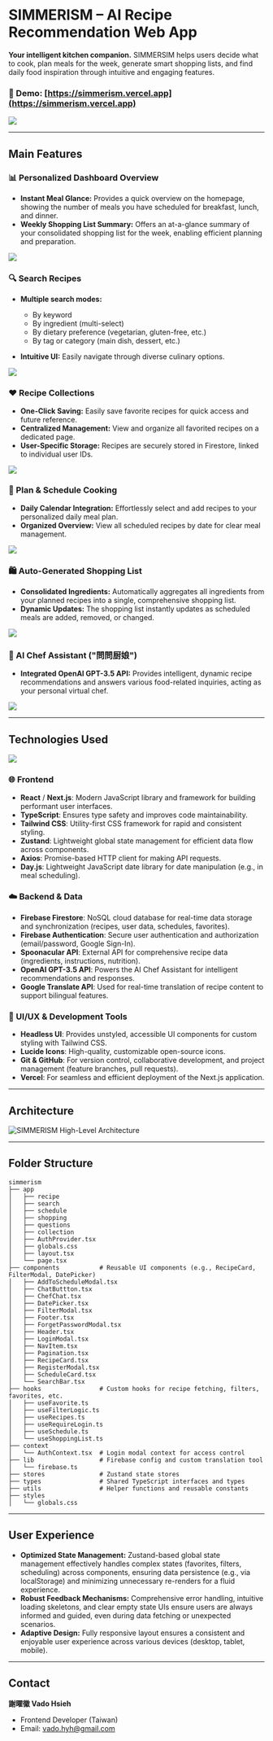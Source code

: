 # SIMMERISM – AI Recipe Recommendation Web App

**Your intelligent kitchen companion.** SIMMERSIM helps users decide what to cook, plan meals for the week, generate smart shopping lists, and find daily food inspiration through intuitive and engaging features.

### 🔗 Demo: [https://simmerism.vercel.app](https://simmerism.vercel.app)
![](https://github.com/VadoHYH/SIMMERISM/blob/main/images/HomePage.png)

---

## Main Features

### 📊 **Personalized Dashboard Overview** 
* **Instant Meal Glance:** Provides a quick overview on the homepage, showing the number of meals you have scheduled for breakfast, lunch, and dinner.
* **Weekly Shopping List Summary:** Offers an at-a-glance summary of your consolidated shopping list for the week, enabling efficient planning and preparation.

![](https://github.com/VadoHYH/SIMMERISM/blob/main/images/HomePage.png)

### 🔍 Search Recipes

* **Multiple search modes:**

  * By keyword
  * By ingredient (multi-select)
  * By dietary preference (vegetarian, gluten-free, etc.)
  * By tag or category (main dish, dessert, etc.)

* **Intuitive UI:** Easily navigate through diverse culinary options.

![](https://github.com/VadoHYH/SIMMERISM/blob/main/images/SearchFeture.gif)

### ❤️ Recipe Collections

* **One-Click Saving:** Easily save favorite recipes for quick access and future reference.
* **Centralized Management:** View and organize all favorited recipes on a dedicated page.
* **User-Specific Storage:** Recipes are securely stored in Firestore, linked to individual user IDs.

![](https://github.com/VadoHYH/SIMMERISM/blob/main/images/CollectionFeture.gif)

### 📅 Plan & Schedule Cooking

* **Daily Calendar Integration:** Effortlessly select and add recipes to your personalized daily meal plan.
* **Organized Overview:** View all scheduled recipes by date for clear meal management.

![](https://github.com/VadoHYH/SIMMERISM/blob/main/images/ScheduleFeture.gif)

### 🛍️ Auto-Generated Shopping List

* **Consolidated Ingredients:** Automatically aggregates all ingredients from your planned recipes into a single, comprehensive shopping list.
* **Dynamic Updates:** The shopping list instantly updates as scheduled meals are added, removed, or changed.

![](https://github.com/VadoHYH/SIMMERISM/blob/main/images/SoppingListFeture.gif)

### 🤖 AI Chef Assistant ("問問厨娘")

* **Integrated OpenAI GPT-3.5 API:** Provides intelligent, dynamic recipe recommendations and answers various food-related inquiries, acting as your personal virtual chef.

![](https://github.com/VadoHYH/SIMMERISM/blob/main/images/AiChefAssistant.gif)

---

## Technologies Used

![](https://github.com/VadoHYH/SIMMERISM/blob/main/images/TechnologiesUsed.png)

### 🌐 Frontend
* **React** / **Next.js**: Modern JavaScript library and framework for building performant user interfaces.
* **TypeScript**: Ensures type safety and improves code maintainability.
* **Tailwind CSS**: Utility-first CSS framework for rapid and consistent styling.
* **Zustand**: Lightweight global state management for efficient data flow across components.
* **Axios**: Promise-based HTTP client for making API requests.
* **Day.js**: Lightweight JavaScript date library for date manipulation (e.g., in meal scheduling).

### ☁️ Backend & Data
* **Firebase Firestore**: NoSQL cloud database for real-time data storage and synchronization (recipes, user data, schedules, favorites).
* **Firebase Authentication**: Secure user authentication and authorization (email/password, Google Sign-In).
* **Spoonacular API**: External API for comprehensive recipe data (ingredients, instructions, nutrition).
* **OpenAI GPT-3.5 API**: Powers the AI Chef Assistant for intelligent recommendations and responses.
* **Google Translate API**: Used for real-time translation of recipe content to support bilingual features.

### 🎨 UI/UX & Development Tools
* **Headless UI**: Provides unstyled, accessible UI components for custom styling with Tailwind CSS.
* **Lucide Icons**: High-quality, customizable open-source icons.
* **Git & GitHub**: For version control, collaborative development, and project management (feature branches, pull requests).
* **Vercel**: For seamless and efficient deployment of the Next.js application.

---

## Architecture 

![SIMMERISM High-Level Architecture](https://github.com/VadoHYH/simmerism/blob/main/images/HighLevelArchitecture.png)


---

## Folder Structure

```
simmerism
├── app
│   ├── recipe          
│   ├── search           
│   ├── schedule         
│   ├── shopping         
│   ├── questions
│   ├── collection
│   ├── AuthProvider.tsx
│   ├── globals.css
│   ├── layout.tsx  
│   └── page.tsx       
├── components           # Reusable UI components (e.g., RecipeCard, FilterModal, DatePicker)
│   ├── AddToScheduleModal.tsx
│   ├── ChatButtton.tsx
│   ├── ChefChat.tsx
│   ├── DatePicker.tsx
│   ├── FilterModal.tsx
│   ├── Footer.tsx
│   ├── ForgetPasswordModal.tsx
│   ├── Header.tsx
│   ├── LoginModal.tsx
│   ├── NavItem.tsx
│   ├── Pagination.tsx
│   ├── RecipeCard.tsx
│   ├── RegisterModal.tsx
│   ├── ScheduleCard.tsx
│   └── SearchBar.tsx
├── hooks                # Custom hooks for recipe fetching, filters, favorites, etc.
│   ├── useFavorite.ts
│   ├── useFilterLogic.ts
│   ├── useRecipes.ts
│   ├── useRequireLogin.ts
│   ├── useSchedule.ts
│   └── useShoppingList.ts
├── context
│   └── AuthContext.tsx  # Login modal context for access control
├── lib                  # Firebase config and custom translation tool
│   └── firebase.ts
├── stores               # Zustand state stores
├── types                # Shared TypeScript interfaces and types
├── utils                # Helper functions and reusable constants
├── styles
│   └── globals.css
```

---

## User Experience

* **Optimized State Management:** Zustand-based global state management effectively handles complex states (favorites, filters, scheduling) across components, ensuring data persistence (e.g., via localStorage) and minimizing unnecessary re-renders for a fluid experience.
* **Robust Feedback Mechanisms:** Comprehensive error handling, intuitive loading skeletons, and clear empty state UIs ensure users are always informed and guided, even during data fetching or unexpected scenarios.
* **Adaptive Design:** Fully responsive layout ensures a consistent and enjoyable user experience across various devices (desktop, tablet, mobile).

---

## Contact

**謝曜徽 Vado Hsieh**
* Frontend Developer (Taiwan)
* Email: [vado.hyh@gmail.com](mailto:vado.hyh@gmail.com)


